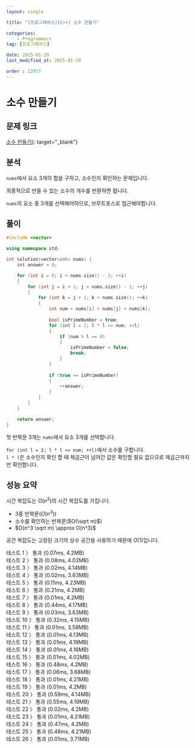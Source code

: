 ```yaml
---
layout: single

title: "[프로그래머스][C++] 소수 만들기"

categories:
    - Programmers
tag: [프로그래머스]

date: 2025-01-29
last_modified_at: 2025-01-29

order : 12977
---
```


# 소수 만들기

## 문제 링크

[소수 만들기](https://school.programmers.co.kr/learn/courses/30/lessons/12977){: target="_blank"}

## 분석

`nums`에서 요소 3개의 합을 구하고, 소수인지 확인하는 문제입니다.

최종적으로 만들 수 있는 소수의 개수를 반환하면 됩니다.

`nums`의 요소 중 3개를 선택해야하므로, 브루트포스로 접근해야합니다.

## 풀이

```cpp
#include <vector>

using namespace std;

int solution(vector<int> nums) {
    int answer = 0;

    for (int i = 0; i < nums.size() - 2; ++i)
    {
        for (int j = i + 1; j < nums.size() - 1; ++j)
        {
            for (int k = j + 1; k < nums.size(); ++k)
            {
                int num = nums[i] + nums[j] + nums[k];
                
                bool isPrimeNumber = true;
                for (int l = 2; l * l <= num; ++l)
                {
                    if (num % l == 0)
                    {
                        isPrimeNumber = false;
                        break;
                    }
                }
                
                if (true == isPrimeNumber)
                {
                    ++answer;
                }
            }
        }
    }

    return answer;
}
```

첫 반복문 3개는 `nums`에서 요소 3개를 선택합니다.

`for (int l = 2; l * l <= num; ++l)`에서 소수를 구합니다.  
`l * l`은 소수인지 확인 할 때 제곱근이 넘어간 값은 확인할 필요 없으므로 제곱근까지만 확인합니다.

## 성능 요약

시간 복잡도는 $O(n^3)$의 시간 복잡도를 가집니다.

- 3중 반복문($O(n^3)$)
- 소수를 확인하는 반복문($O(\sqrt m)$)
- $O(n^3 \sqrt m) \approx O(n^3)$

공간 복잡도는 고정된 크기의 상수 공간을 사용하기 때문에 $O(1)$입니다.

테스트 1 〉 통과 (0.07ms, 4.2MB)  
테스트 2 〉 통과 (0.08ms, 4.02MB)  
테스트 3 〉 통과 (0.02ms, 4.14MB)  
테스트 4 〉 통과 (0.02ms, 3.63MB)  
테스트 5 〉 통과 (0.11ms, 4.23MB)  
테스트 6 〉 통과 (0.21ms, 4.2MB)  
테스트 7 〉 통과 (0.01ms, 4.2MB)  
테스트 8 〉 통과 (0.44ms, 4.17MB)  
테스트 9 〉 통과 (0.03ms, 3.63MB)  
테스트 10 〉 통과 (0.32ms, 4.15MB)  
테스트 11 〉 통과 (0.01ms, 3.58MB)  
테스트 12 〉 통과 (0.01ms, 4.13MB)  
테스트 13 〉 통과 (0.01ms, 4.19MB)  
테스트 14 〉 통과 (0.01ms, 4.16MB)  
테스트 15 〉 통과 (0.01ms, 4.02MB)  
테스트 16 〉 통과 (0.48ms, 4.2MB)  
테스트 17 〉 통과 (0.06ms, 3.68MB)  
테스트 18 〉 통과 (0.01ms, 4.21MB)  
테스트 19 〉 통과 (0.01ms, 4.2MB)  
테스트 20 〉 통과 (0.59ms, 4.14MB)  
테스트 21 〉 통과 (0.55ms, 4.19MB)  
테스트 22 〉 통과 (0.02ms, 4.2MB)  
테스트 23 〉 통과 (0.01ms, 4.21MB)  
테스트 24 〉 통과 (0.47ms, 4.2MB)  
테스트 25 〉 통과 (0.48ms, 4.21MB)  
테스트 26 〉 통과 (0.01ms, 3.71MB)  